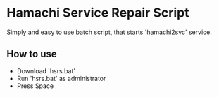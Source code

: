 
# Hamachi Service Repair Script 

Simply and easy to use batch script, that starts 'hamachi2svc' service. 

## How to use
- Download 'hsrs.bat'
- Run 'hsrs.bat' as administrator
- Press Space
